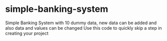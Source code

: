 # simple-banking-system
Simple Banking System with 10 dummy data, new data can be added and also data and values can be changed
Use this code to quickly skip a step in creating your project
